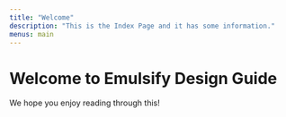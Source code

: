 ```yaml
---
title: "Welcome"
description: "This is the Index Page and it has some information."
menus: main
---
```


# Welcome to Emulsify Design Guide

We hope you enjoy reading through this!
